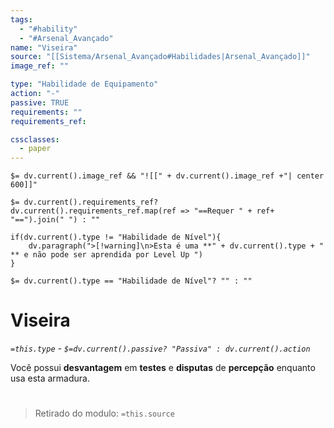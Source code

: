 ```yaml
---
tags:
  - "#hability"
  - "#Arsenal_Avançado"
name: "Viseira"
source: "[[Sistema/Arsenal_Avançado#Habilidades|Arsenal_Avançado]]"
image_ref: ""

type: "Habilidade de Equipamento"
action: "-"
passive: TRUE
requirements: ""
requirements_ref:  

cssclasses:
  - paper
---
```

`$= dv.current().image_ref && "![[" + dv.current().image_ref +"| center 600]]"`


`$= dv.current().requirements_ref? dv.current().requirements_ref.map(ref => "==Requer " + ref+ "==").join(" ") : ""`

```dataviewjs
if(dv.current().type != "Habilidade de Nível"){
	dv.paragraph(">[!warning]\n>Esta é uma **" + dv.current().type + " ** e não pode ser aprendida por Level Up ")
}
```


`$= dv.current().type == "Habilidade de Nível"? "" : ""`
# Viseira
*`=this.type` - `$=dv.current().passive? "Passiva" : dv.current().action`*

Você possui **desvantagem** em **testes** e **disputas** de **percepção** enquanto usa esta armadura.


#
> Retirado do modulo: `=this.source`